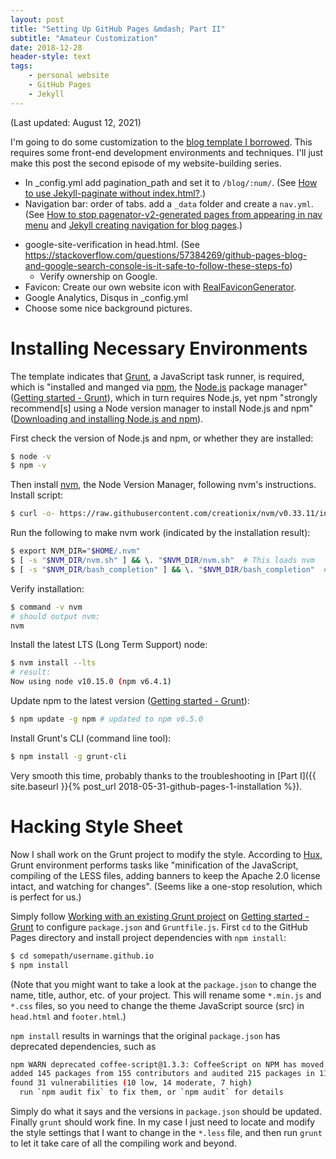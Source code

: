 ```yaml
---
layout: post
title: "Setting Up GitHub Pages &mdash; Part II"
subtitle: "Amateur Customization"
date: 2018-12-28
header-style: text
tags:
    - personal website
    - GitHub Pages
    - Jekyll
---
```

(Last updated: August 12, 2021)

I'm going to do some customization to the [blog template I borrowed](https://github.com/Huxpro/huxpro.github.io).
This requires some front-end development environments and techniques.
I'll just make this post the second episode of my website-building series.

- In _config.yml add pagination_path and set it to `/blog/:num/`.
(See [How to use Jekyll-paginate without index.html?](https://stackoverflow.com/questions/46182805/how-to-use-jekyll-paginate-without-index-html).)
- Navigation bar: order of tabs. add a `_data` folder and create a `nav.yml`.
(See [How to stop pagenator-v2-generated pages from appearing in nav menu](https://talk.jekyllrb.com/t/how-to-stop-pagenator-v2-generated-pages-from-appearing-in-nav-menu/1465) and [Jekyll creating navigation for blog pages](https://stackoverflow.com/questions/48713854/jekyll-creating-navigation-for-blog-pages).)
<!-- - [Google AdSense](https://www.google.com/adsense/start/) -->
-  google-site-verification in head.html. (See https://stackoverflow.com/questions/57384269/github-pages-blog-and-google-search-console-is-it-safe-to-follow-these-steps-fo)
    - Verify ownership on Google.
- Favicon: Create our own website icon with [RealFaviconGenerator](https://realfavicongenerator.net/).
- Google Analytics, Disqus in _config.yml
- Choose some nice background pictures.

# Installing Necessary Environments

The template indicates that [Grunt](https://gruntjs.com/), a JavaScript task runner, is required, which is "installed and manged via [npm](https://www.npmjs.com/), the [Node.js](https://nodejs.org/en/) package manager" ([Getting started - Grunt](https://gruntjs.com/getting-started)), which in turn requires Node.js, yet npm "strongly recommend[s] using a Node version manager to install Node.js and npm" ([Downloading and installing Node.js and npm](https://docs.npmjs.com/downloading-and-installing-node-js-and-npm)).

First check the version of Node.js and npm, or whether they are installed:
```bash
$ node -v
$ npm -v
```
Then install [nvm](https://github.com/creationix/nvm), the Node Version Manager, following nvm's instructions.
Install script:
```bash
$ curl -o- https://raw.githubusercontent.com/creationix/nvm/v0.33.11/install.sh | bash
```
Run the following to make nvm work (indicated by the installation result):
```bash
$ export NVM_DIR="$HOME/.nvm"
$ [ -s "$NVM_DIR/nvm.sh" ] && \. "$NVM_DIR/nvm.sh"  # This loads nvm
$ [ -s "$NVM_DIR/bash_completion" ] && \. "$NVM_DIR/bash_completion"  # This loads nvm bash_completion
```
Verify installation:
```bash
$ command -v nvm
# should output nvm:
nvm
```
Install the latest LTS (Long Term Support) node:
```bash
$ nvm install --lts
# result:
Now using node v10.15.0 (npm v6.4.1)
```
Update npm to the latest version ([Getting started - Grunt](https://gruntjs.com/getting-started)):
```bash
$ npm update -g npm # updated to npm v6.5.0
```
Install Grunt's CLI (command line tool):
```bash
$ npm install -g grunt-cli
```
Very smooth this time, probably thanks to the troubleshooting in [Part I]({{ site.baseurl }}{% post_url 2018-05-31-github-pages-1-installation %}).

# Hacking Style Sheet

Now I shall work on the Grunt project to modify the style.
According to [Hux](https://github.com/Huxpro/huxpro.github.io#customization), Grunt environment performs tasks like "minification of the JavaScript, compiling of the LESS files, adding banners to keep the Apache 2.0 license intact, and watching for changes".
(Seems like a one-stop resolution, which is perfect for us.)

Simply follow [Working with an existing Grunt project](https://gruntjs.com/getting-started#working-with-an-existing-grunt-project) on [Getting started - Grunt](https://gruntjs.com/getting-started) to configure `package.json` and `Gruntfile.js`.
First `cd` to the GitHub Pages directory and install project dependencies with `npm install`:
```bash
$ cd somepath/username.github.io
$ npm install
```
(Note that you might want to take a look at the `package.json` to change the name, title, author, etc. of your project.
This will rename some `*.min.js` and `*.css` files, so you need to change the theme JavaScript source (src) in `head.html` and `footer.html`.)

`npm install` results in warnings that the original `package.json` has deprecated dependencies, such as
```bash
npm WARN deprecated coffee-script@1.3.3: CoffeeScript on NPM has moved to "coffeescript" (no hyphen)
added 145 packages from 155 contributors and audited 215 packages in 11.577s
found 31 vulnerabilities (10 low, 14 moderate, 7 high)
  run `npm audit fix` to fix them, or `npm audit` for details
```
Simply do what it says and the versions in `package.json` should be updated. 
Finally `grunt` should work fine.
In my case I just need to locate and modify the style settings that I want to change in the `*.less` file, and then run `grunt` to let it take care of all the compiling work and beyond.